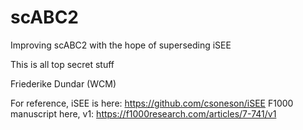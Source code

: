 # scABC2
Improving scABC2 with the hope of superseding iSEE

This is all top secret stuff

Friederike Dundar (WCM)

For reference, iSEE is here: https://github.com/csoneson/iSEE
F1000 manuscript here, v1: https://f1000research.com/articles/7-741/v1
